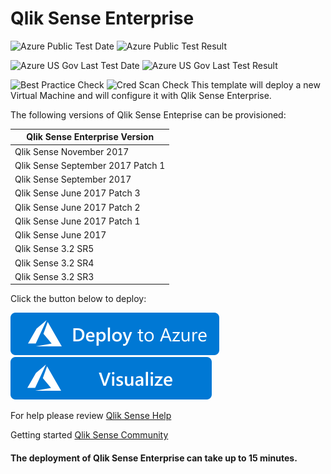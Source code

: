 # Qlik Sense Enterprise

![Azure Public Test Date](https://azurequickstartsservice.blob.core.windows.net/badges/qlik-sense-enterprise/PublicLastTestDate.svg)
![Azure Public Test Result](https://azurequickstartsservice.blob.core.windows.net/badges/qlik-sense-enterprise/PublicDeployment.svg)

![Azure US Gov Last Test Date](https://azurequickstartsservice.blob.core.windows.net/badges/qlik-sense-enterprise/FairfaxLastTestDate.svg)
![Azure US Gov Last Test Result](https://azurequickstartsservice.blob.core.windows.net/badges/qlik-sense-enterprise/FairfaxDeployment.svg)

![Best Practice Check](https://azurequickstartsservice.blob.core.windows.net/badges/qlik-sense-enterprise/BestPracticeResult.svg)
![Cred Scan Check](https://azurequickstartsservice.blob.core.windows.net/badges/qlik-sense-enterprise/CredScanResult.svg)
This template will deploy a new Virtual Machine and will configure it with Qlik
Sense Enterprise.

The following versions of Qlik Sense Enteprise can be provisioned:

| Qlik Sense Enterprise Version     |
| --------------------------------- |
| Qlik Sense November 2017          |
| Qlik Sense September 2017 Patch 1 |
| Qlik Sense September 2017         |
| Qlik Sense June 2017 Patch 3      |
| Qlik Sense June 2017 Patch 2      |
| Qlik Sense June 2017 Patch 1      |
| Qlik Sense June 2017              |
| Qlik Sense 3.2 SR5                |
| Qlik Sense 3.2 SR4                |
| Qlik Sense 3.2 SR3                |

Click the button below to deploy:

[![Deploy To Azure](https://raw.githubusercontent.com/Azure/azure-quickstart-templates/master/1-CONTRIBUTION-GUIDE/images/deploytoazure.svg?sanitize=true)]("https://portal.azure.com/#create/Microsoft.Template/uri/https%3A%2F%2Fraw.githubusercontent.com%2FAzure%2Fazure-quickstart-templates%2Fmaster%2Fqlik-sense-enterprise%2Fazuredeploy.json")
[![Visualize](https://raw.githubusercontent.com/Azure/azure-quickstart-templates/master/1-CONTRIBUTION-GUIDE/images/visualizebutton.svg?sanitize=true)]("http://armviz.io/#/?load=https%3A%2F%2Fraw.githubusercontent.com%2FAzure%2Fazure-quickstart-templates%2Fmaster%2Fqlik-sense-enterprise%2Fazuredeploy.json")

For help please review [Qlik Sense Help](http://help.qlik.com)

Getting started [Qlik Sense Community](http://community.qlik.com)

#### The deployment of Qlik Sense Enterprise can take up to 15 minutes.
